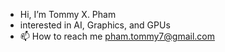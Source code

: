  - Hi, I’m Tommy X. Pham
- interested in AI, Graphics, and GPUs
- 📫 How to reach me pham.tommy7@gmail.com

<!---
txpham209/txpham209 is a ✨ special ✨ repository because its `README.md` (this file) appears on your GitHub profile.
You can click the Preview link to take a look at your changes.
--->
